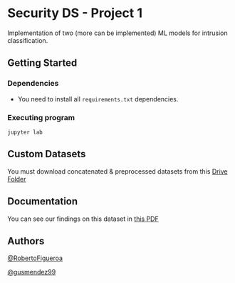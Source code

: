 # Security DS - Project 1

Implementation of two (more can be implemented) ML models for intrusion classification.

## Getting Started

### Dependencies

* You need to install all `requirements.txt` dependencies.


### Executing program


```
jupyter lab
```

## Custom Datasets

You must download concatenated & preprocessed datasets from this [Drive Folder](https://drive.google.com/drive/folders/1-WRz91vz13dnbThGW87CDtign6pR1Xrm?usp=sharing)

## Documentation

You can see our findings on this dataset in [this PDF](./docs/Project%201%20-%20SDS.pdf)

## Authors

[@RobertoFigueroa](https://github.com/RobertoFigueroa)

[@gusmendez99](https://github.com/gusmendez99)
